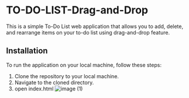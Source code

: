 # TO-DO-LIST-Drag-and-Drop
This is a simple To-Do List web application that allows you to add, delete, and rearrange items on your to-do list using drag-and-drop feature.

## Installation
To run the application on your local machine, follow these steps:

1. Clone the repository to your local machine.
2. Navigate to the cloned directory.
3. open index.html
![image (1)](https://user-images.githubusercontent.com/102828808/224605579-a6991d57-b8b7-4a37-8782-b3c5355248b4.png)

